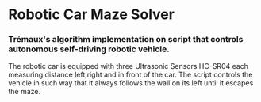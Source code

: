 # Robotic Car Maze Solver

### Trémaux's algorithm implementation on script that controls autonomous self-driving robotic vehicle.

The robotic car is equipped with three Ultrasonic Sensors HC-SR04 each measuring distance left,right and in front of the car.
The script controls the vehicle in such way that it always follows the wall on its left until it escapes the maze.
